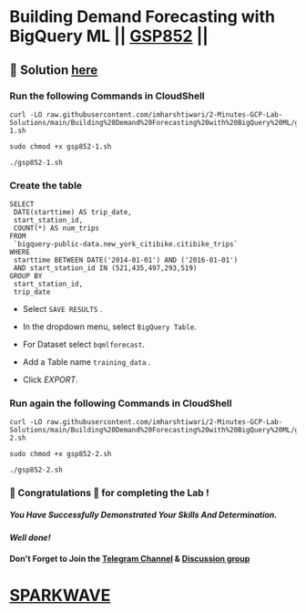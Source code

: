 # Building Demand Forecasting with BigQuery ML || [GSP852](https://www.cloudskillsboost.google/focuses/16547?parent=catalog) ||

## 🔑 Solution [here](https://www.youtube.com/@sparkwave.01)

### Run the following Commands in CloudShell

```
curl -LO raw.githubusercontent.com/imharshtiwari/2-Minutes-GCP-Lab-Solutions/main/Building%20Demand%20Forecasting%20with%20BigQuery%20ML/gsp852-1.sh

sudo chmod +x gsp852-1.sh

./gsp852-1.sh
```

### Create the table

```
SELECT
 DATE(starttime) AS trip_date,
 start_station_id,
 COUNT(*) AS num_trips
FROM
 `bigquery-public-data.new_york_citibike.citibike_trips`
WHERE
 starttime BETWEEN DATE('2014-01-01') AND ('2016-01-01')
 AND start_station_id IN (521,435,497,293,519)
GROUP BY
 start_station_id,
 trip_date
```

* Select `SAVE RESULTS` .

* In the dropdown menu, select `BigQuery Table`.

* For Dataset select `bqmlforecast`.

* Add a Table name `training_data` .

* Click *EXPORT*.

### Run again the following Commands in CloudShell

```
curl -LO raw.githubusercontent.com/imharshtiwari/2-Minutes-GCP-Lab-Solutions/main/Building%20Demand%20Forecasting%20with%20BigQuery%20ML/gsp852-2.sh

sudo chmod +x gsp852-2.sh

./gsp852-2.sh
```

### 🐼 Congratulations 🎉 for completing the Lab !

##### *You Have Successfully Demonstrated Your Skills And Determination.*

#### *Well done!*

#### Don't Forget to Join the [Telegram Channel](https://t.me/sparkwave.01) & [Discussion group](https://t.me/sparkwave.01chats)

# [SPARKWAVE](https://www.youtube.com/@sparkwave.01)
